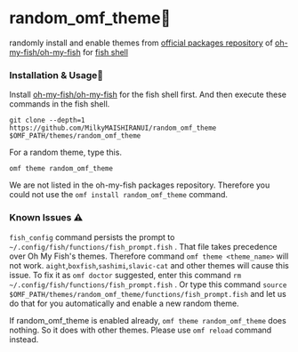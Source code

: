 # random_omf_theme🐠
randomly install and enable themes from [official packages repository](https://github.com/oh-my-fish/packages-main) of [oh-my-fish/oh-my-fish](https://github.com/oh-my-fish/oh-my-fish)  for [fish shell](https://fishshell.com/)
### Installation & Usage🛫 
Install [oh-my-fish/oh-my-fish](https://github.com/oh-my-fish/oh-my-fish#installation) for the fish shell first. And then execute these commands in the fish shell. 
```
git clone --depth=1 https://github.com/MilkyMAISHIRANUI/random_omf_theme $OMF_PATH/themes/random_omf_theme
```
For a random theme, type this. 
```
omf theme random_omf_theme
```
We are not listed in the oh-my-fish packages repository. Therefore you could not use the `omf install random_omf_theme` command.
### Known Issues ⚠️ 
 `fish_config` command persists the prompt to `~/.config/fish/functions/fish_prompt.fish` . That file takes precedence over Oh My Fish's themes. Therefore command `omf theme <theme_name>` will not work.  `aight`,`boxfish`,`sashimi`,`slavic-cat` and other themes will cause this issue.
To fix it as `omf doctor` suggested, enter this command `rm ~/.config/fish/functions/fish_prompt.fish` .
Or type this command `source $OMF_PATH/themes/random_omf_theme/functions/fish_prompt.fish` and let us do that for you automatically and enable a new random theme.

If random_omf_theme is enabled already, `omf theme random_omf_theme` does nothing. So it does with other themes. Please use `omf reload` command instead.
